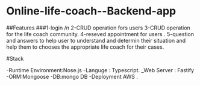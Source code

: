 # Online-life-coach--Backend-app

##Features
###1-login /n
2-CRUD operation fors users
3-CRUD operation for the life coach community.
4-reseved appointment for users .
5-question and answers to help user to understand  and determin their situation  and help them to chooses the appropriate life coach for their cases.

#Stack

-Runtime Environment:Nose.js
-Languge : Typescript.
_Web Server : Fastify
-ORM:Mongoose
-DB:mongo DB
-Deployment AWS .
